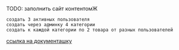 TODO: заполнить сайт контентомЖ

```
создать 3 активных пользователя
создать через админку 4 категории
создать к каждой категории по 2 товара от разных пользователей
```
<a href="https://www.digitalocean.com/community/tutorials/how-to-set-up-django-with-postgres-nginx-and-gunicorn-on-ubuntu-18-04-ru">ссылка на документашку</a>